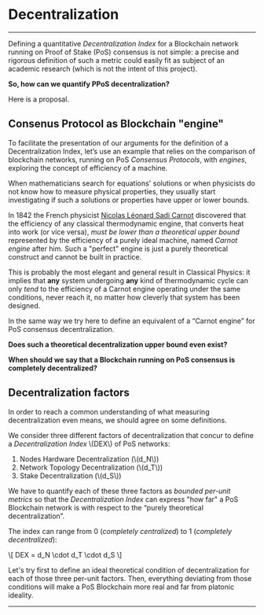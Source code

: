 # Decentralization

---

Defining a quantitative _Decentralization Index_ for a Blockchain network
running on Proof of Stake (PoS) consensus is not simple: a precise and rigorous
definition of such a metric could easily fit as subject of an academic research
(which is not the intent of this project).

**So, how can we quantify PPoS decentralization?**

Here is a proposal.

## Consenus Protocol as Blockchain "engine"

To facilitate the presentation of our arguments for the definition of a Decentralization
Index, let’s use an example that relies on the comparison of blockchain networks,
running on PoS _Consensus Protocols_, with _engines_, exploring the concept of
efficiency of a machine.

When mathematicians search for equations' solutions or when physicists do not know
how to measure physical properties, they usually start investigating if such a
solutions or properties have upper or lower bounds.

In 1842 the French physicist [Nicolas Léonard Sadi Carnot](https://en.wikipedia.org/wiki/Nicolas_L%C3%A9onard_Sadi_Carnot)
discovered that the efficiency of any classical thermodynamic engine, that converts
heat into work (or vice versa), _must be lower than a theoretical upper bound_
represented by the efficiency of a purely ideal machine, named _Carnot engine_
after him. Such a "perfect" engine is just a purely theoretical construct and cannot
be built in practice.

This is probably the most elegant and general result in Classical Physics: it implies
that **any** system undergoing **any** kind of thermodynamic cycle can only _tend_
to the efficiency of a Carnot engine operating under the same conditions, never
reach it, no matter how cleverly that system has been designed.

In the same way we try here to define an equivalent of a “Carnot engine” for PoS
consensus decentralization.

**Does such a theoretical decentralization upper bound even exist?**

**When should we say that a Blockchain running on PoS consensus is completely decentralized?**

## Decentralization factors

In order to reach a common understanding of what measuring decentralization even
means, we should agree on some definitions.

We consider three different factors of decentralization that concur to define a
_Decentralization Index_ \\(DEX\\) of PoS networks:

1. Nodes Hardware Decentralization (\\(d_N\\))
1. Network Topology Decentralization (\\(d_T\\))
1. Stake Decentralization (\\(d_S\\))

We have to quantify each of these three factors as _bounded per-unit metrics_ so
that the _Decentralization Index_ can express "how far" a PoS Blockchain network
is with respect to the “purely theoretical decentralization”.

The index can range from 0 (_completely centralized_) to 1 (_completely decentralized_):

\\[ DEX = d_N \cdot d_T \cdot d_S \\]

Let's try first to define an ideal theoretical condition of decentralization for
each of those three per-unit factors. Then, everything deviating from those conditions
will make a PoS Blockchain more real and far from platonic ideality.

---
